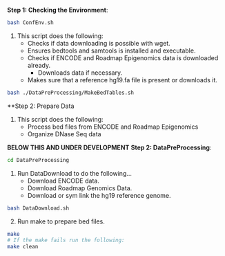 **Step 1: Checking the Environment**:
```bash
bash ConfEnv.sh
```
1. This script does the following:
   - Checks if data downloading is possible with wget.
   - Ensures bedtools and samtools is installed and executable.
   - Checks if ENCODE and Roadmap Epigenomics data is downloaded already.
     - Downloads data if necessary.
   - Makes sure that a reference hg19.fa file is present or downloads it.
```bash
bash ./DataPreProcessing/MakeBedTables.sh
```
**Step 2: Prepare Data
1. This script does the following:
   - Process bed files from ENCODE and Roadmap Epigenomics
   - Organize DNase Seq data


**BELOW THIS AND UNDER DEVELOPMENT**
**Step 2: DataPreProcessing**:
```bash
cd DataPreProcessing
```
1. Run DataDownload to do the following...
   - Download ENCODE data.
   - Download Roadmap Genomics Data.
   - Download or sym link the hg19 reference genome.
```bash
bash DataDownload.sh
```
2. Run make to prepare bed files.
```bash
make
# If the make fails run the following:
make clean
```